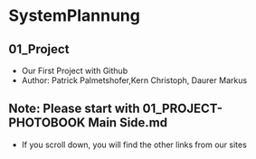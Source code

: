 # SystemPlannung
## 01_Project

- Our First Project with Github
-  Author: Patrick Palmetshofer,Kern Christoph, Daurer Markus
  
## Note: Please start with 01_PROJECT-PHOTOBOOK Main Side.md
- If you scroll down, you will find the other links from our sites


